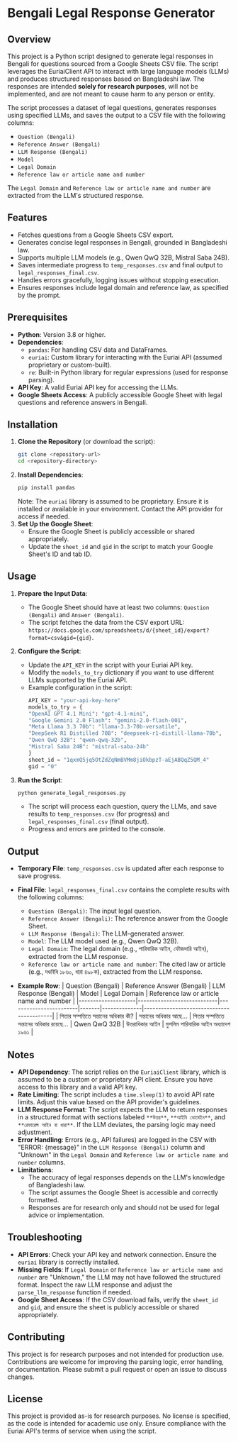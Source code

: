 # Bengali Legal Response Generator

## Overview
This project is a Python script designed to generate legal responses in Bengali for questions sourced from a Google Sheets CSV file. The script leverages the EuriaiClient API to interact with large language models (LLMs) and produces structured responses based on Bangladeshi law. The responses are intended **solely for research purposes**, will not be implemented, and are not meant to cause harm to any person or entity.

The script processes a dataset of legal questions, generates responses using specified LLMs, and saves the output to a CSV file with the following columns:
- `Question (Bengali)`
- `Reference Answer (Bengali)`
- `LLM Response (Bengali)`
- `Model`
- `Legal Domain`
- `Reference law or article name and number`

The `Legal Domain` and `Reference law or article name and number` are extracted from the LLM's structured response.

## Features
- Fetches questions from a Google Sheets CSV export.
- Generates concise legal responses in Bengali, grounded in Bangladeshi law.
- Supports multiple LLM models (e.g., Qwen QwQ 32B, Mistral Saba 24B).
- Saves intermediate progress to `temp_responses.csv` and final output to `legal_responses_final.csv`.
- Handles errors gracefully, logging issues without stopping execution.
- Ensures responses include legal domain and reference law, as specified by the prompt.

## Prerequisites
- **Python**: Version 3.8 or higher.
- **Dependencies**:
  - `pandas`: For handling CSV data and DataFrames.
  - `euriai`: Custom library for interacting with the Euriai API (assumed proprietary or custom-built).
  - `re`: Built-in Python library for regular expressions (used for response parsing).
- **API Key**: A valid Euriai API key for accessing the LLMs.
- **Google Sheets Access**: A publicly accessible Google Sheet with legal questions and reference answers in Bengali.

## Installation
1. **Clone the Repository** (or download the script):
   ```bash
   git clone <repository-url>
   cd <repository-directory>
   ```
2. **Install Dependencies**:
   ```bash
   pip install pandas
   ```
   Note: The `euriai` library is assumed to be proprietary. Ensure it is installed or available in your environment. Contact the API provider for access if needed.
3. **Set Up the Google Sheet**:
   - Ensure the Google Sheet is publicly accessible or shared appropriately.
   - Update the `sheet_id` and `gid` in the script to match your Google Sheet's ID and tab ID.

## Usage
1. **Prepare the Input Data**:
   - The Google Sheet should have at least two columns: `Question (Bengali)` and `Answer (Bengali)`.
   - The script fetches the data from the CSV export URL: `https://docs.google.com/spreadsheets/d/{sheet_id}/export?format=csv&gid={gid}`.

2. **Configure the Script**:
   - Update the `API_KEY` in the script with your Euriai API key.
   - Modify the `models_to_try` dictionary if you want to use different LLMs supported by the Euriai API.
   - Example configuration in the script:
     ```python
     API_KEY = "your-api-key-here"
     models_to_try = {
     "OpenAI GPT 4.1 Mini": "gpt-4.1-mini",
     "Google Gemini 2.0 Flash": "gemini-2.0-flash-001",
     "Meta Llama 3.3 70b": "llama-3.3-70b-versatile",
     "DeepSeek R1 Distilled 70B": "deepseek-r1-distill-llama-70b",
     "Qwen QwQ 32B": "qwen-qwq-32b",
     "Mistral Saba 24B": "mistral-saba-24b"
     }
     sheet_id = "1qxmQ5jq5OtZdZqNmBVMm8jiOkbpzT-aEjABQqZ5QM_4"
     gid = "0"
     ```

3. **Run the Script**:
   ```bash
   python generate_legal_responses.py
   ```
   - The script will process each question, query the LLMs, and save results to `temp_responses.csv` (for progress) and `legal_responses_final.csv` (final output).
   - Progress and errors are printed to the console.

## Output
- **Temporary File**: `temp_responses.csv` is updated after each response to save progress.
- **Final File**: `legal_responses_final.csv` contains the complete results with the following columns:
  - `Question (Bengali)`: The input legal question.
  - `Reference Answer (Bengali)`: The reference answer from the Google Sheet.
  - `LLM Response (Bengali)`: The LLM-generated answer.
  - `Model`: The LLM model used (e.g., Qwen QwQ 32B).
  - `Legal Domain`: The legal domain (e.g., পারিবারিক আইন, ফৌজদারি আইন), extracted from the LLM response.
  - `Reference law or article name and number`: The cited law or article (e.g., দণ্ডবিধি ১৮৬০, ধারা ৪৯৮ক), extracted from the LLM response.

- **Example Row**:
  | Question (Bengali) | Reference Answer (Bengali) | LLM Response (Bengali) | Model | Legal Domain | Reference law or article name and number |
  |--------------------|----------------------------|------------------------|-------|--------------|------------------------------------------|
  | পিতার সম্পত্তিতে সন্তানের অধিকার কী? | সন্তানের অধিকার আছে... | পিতার সম্পত্তিতে সন্তানের অধিকার রয়েছে... | Qwen QwQ 32B | উত্তরাধিকার আইন | মুসলিম পারিবারিক আইন অধ্যাদেশ ১৯৬১ |

## Notes
- **API Dependency**: The script relies on the `EuriaiClient` library, which is assumed to be a custom or proprietary API client. Ensure you have access to this library and a valid API key.
- **Rate Limiting**: The script includes a `time.sleep(1)` to avoid API rate limits. Adjust this value based on the API provider's guidelines.
- **LLM Response Format**: The script expects the LLM to return responses in a structured format with sections labeled `**উত্তর**`, `**আইনি ডোমেইন**`, and `**রেফারেন্স আইন বা ধারা**`. If the LLM deviates, the parsing logic may need adjustment.
- **Error Handling**: Errors (e.g., API failures) are logged in the CSV with "ERROR: {message}" in the `LLM Response (Bengali)` column and "Unknown" in the `Legal Domain` and `Reference law or article name and number` columns.
- **Limitations**:
  - The accuracy of legal responses depends on the LLM's knowledge of Bangladeshi law.
  - The script assumes the Google Sheet is accessible and correctly formatted.
  - Responses are for research only and should not be used for legal advice or implementation.

## Troubleshooting
- **API Errors**: Check your API key and network connection. Ensure the `euriai` library is correctly installed.
- **Missing Fields**: If `Legal Domain` or `Reference law or article name and number` are "Unknown," the LLM may not have followed the structured format. Inspect the raw LLM response and adjust the `parse_llm_response` function if needed.
- **Google Sheet Access**: If the CSV download fails, verify the `sheet_id` and `gid`, and ensure the sheet is publicly accessible or shared appropriately.

## Contributing
This project is for research purposes and not intended for production use. Contributions are welcome for improving the parsing logic, error handling, or documentation. Please submit a pull request or open an issue to discuss changes.

## License
This project is provided as-is for research purposes. No license is specified, as the code is intended for academic use only. Ensure compliance with the Euriai API's terms of service when using the script.
